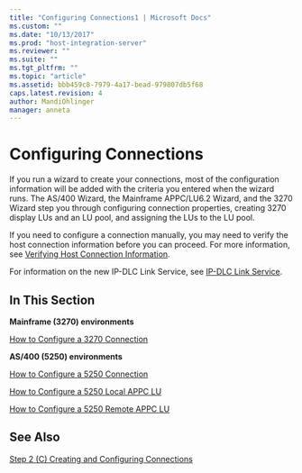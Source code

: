 ```yaml
---
title: "Configuring Connections1 | Microsoft Docs"
ms.custom: ""
ms.date: "10/13/2017"
ms.prod: "host-integration-server"
ms.reviewer: ""
ms.suite: ""
ms.tgt_pltfrm: ""
ms.topic: "article"
ms.assetid: bbb459c8-7979-4a17-bead-979807db5f68
caps.latest.revision: 4
author: MandiOhlinger
manager: anneta
---
```

# Configuring Connections
If you run a wizard to create your connections, most of the configuration information will be added with the criteria you entered when the wizard runs. The AS/400 Wizard, the Mainframe APPC/LU6.2 Wizard, and the 3270 Wizard step you through configuring connection properties, creating 3270 display LUs and an LU pool, and assigning the LUs to the LU pool.  
  
 If you need to configure a connection manually, you may need to verify the host connection information before you can proceed. For more information, see [Verifying Host Connection Information](../core/verifying-host-connection-information.md).  
  
 For information on the new IP-DLC Link Service, see [IP-DLC Link Service](../Topic/IP-DLC%20Link%20Service1.md).  
  
## In This Section  
 **Mainframe (3270) environments**  
  
 [How to Configure a 3270 Connection](../core/how-to-configure-a-3270-connection.md)  
  
 **AS/400 (5250) environments**  
  
 [How to Configure a 5250 Connection](../core/how-to-configure-a-5250-connection.md)  
  
 [How to Configure a 5250 Local APPC LU](../core/how-to-configure-a-5250-local-appc-lu.md)  
  
 [How to Configure a 5250 Remote APPC LU](../core/how-to-configure-a-5250-remote-appc-lu.md)  
  
## See Also  
 [Step 2 (C) Creating and Configuring Connections](../core/step-2-c-creating-and-configuring-connections.md)